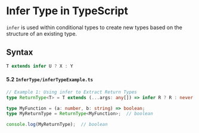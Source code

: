 # Infer Type in TypeScript

`infer` is used within conditional types to create new types based on the structure of an existing type.

## Syntax

```typescript
T extends infer U ? X : Y
```
#### 5.2 `InferType/inferTypeExample.ts`

```typescript
// Example 1: Using infer to Extract Return Types
type ReturnType<T> = T extends (...args: any[]) => infer R ? R : never;

type MyFunction = (a: number, b: string) => boolean;
type MyReturnType = ReturnType<MyFunction>;  // boolean

console.log(MyReturnType);  // boolean
```